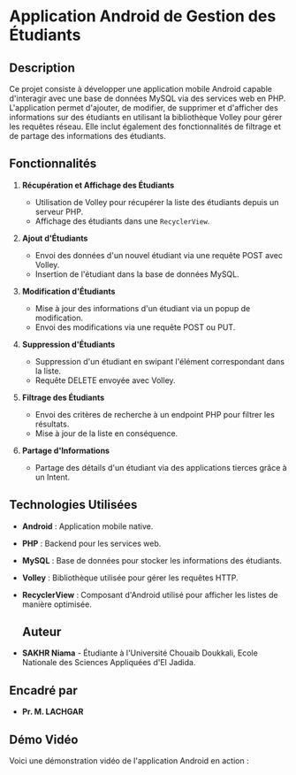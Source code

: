 # Application Android de Gestion des Étudiants

## Description

Ce projet consiste à développer une application mobile Android capable d'interagir avec une base de données MySQL via des services web en PHP. L'application permet d'ajouter, de modifier, de supprimer et d'afficher des informations sur des étudiants en utilisant la bibliothèque Volley pour gérer les requêtes réseau. Elle inclut également des fonctionnalités de filtrage et de partage des informations des étudiants.

## Fonctionnalités

1. **Récupération et Affichage des Étudiants**
   - Utilisation de Volley pour récupérer la liste des étudiants depuis un serveur PHP.
   - Affichage des étudiants dans une `RecyclerView`.

2. **Ajout d'Étudiants**
   - Envoi des données d'un nouvel étudiant via une requête POST avec Volley.
   - Insertion de l'étudiant dans la base de données MySQL.

3. **Modification d'Étudiants**
   - Mise à jour des informations d'un étudiant via un popup de modification.
   - Envoi des modifications via une requête POST ou PUT.

4. **Suppression d'Étudiants**
   - Suppression d'un étudiant en swipant l'élément correspondant dans la liste.
   - Requête DELETE envoyée avec Volley.

5. **Filtrage des Étudiants**
   - Envoi des critères de recherche à un endpoint PHP pour filtrer les résultats.
   - Mise à jour de la liste en conséquence.

6. **Partage d'Informations**
   - Partage des détails d'un étudiant via des applications tierces grâce à un Intent.

## Technologies Utilisées

- **Android** : Application mobile native.
- **PHP** : Backend pour les services web.
- **MySQL** : Base de données pour stocker les informations des étudiants.
- **Volley** : Bibliothèque utilisée pour gérer les requêtes HTTP.
- **RecyclerView** : Composant d'Android utilisé pour afficher les listes de manière optimisée.

  ## Auteur

- **SAKHR Niama** - Étudiante à l'Université Chouaib Doukkali, Ecole Nationale des Sciences Appliquées d'El Jadida.

## Encadré par

- **Pr. M. LACHGAR**

## Démo Vidéo

Voici une démonstration vidéo de l'application Android en action :




